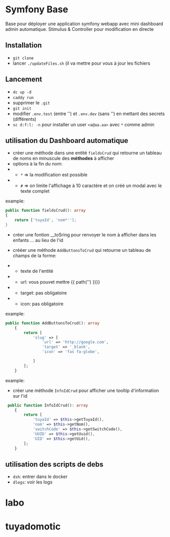 # Symfony Base

Base pour déployer une application symfony webapp avec mini dashboard admin automatique.
Stimulus & Controller pour modification en directe

## Installation

- `git clone`
- lancer `./updateFiles.sh` (il va mettre pour vous à jour les fichiers

## Lancement

- `dc up -d`
- `caddy run`
- supprimer le `.git`
- `git init`
- modifier `.env.test` (entre '') et `.env.dev` (sans '') en mettant des secrets (différents)
- `sc d:f:l: -n` pour installer un user `<a@aa.aa>` avec `*` comme admin

## utilisation du Dashboard automatique

- créer une méthode dans une entité `fieldsCrud` qui retourne un tableau de noms en minuscule des **méthodes** à afficher
- options à la fin du nom:
- - `*` => la modification est possible
- - `#` => on limite l'affichage à 10 caractère et on créé un modal avec le texte complet

example:

```php
public function fieldsCrud(): array
{
    return ['tuyaId', 'nom*''];
}
```

- créer une fontion __toSring pour renvoyer le nom à afficher dans les enfants ... au lieu de l'id

- crééer une méthode `AddButtonsToCrud` qui retourne un tableau de champs de la forme:
- - texte de l'entité
- - url: vous pouvet mettre {{ path('') })}}
- - target: pas obligatoire
- - icon: pas obligatoire

example:

```php
public function AddButtonsToCrud(): array
    {
        return [
            'slug' => [
                'url' => 'http://google.com',
                'target' => '_blank',
                'icon' => 'fas fa-globe',

            ]
        ];
    }
```

example:

- créer une méthode `InfoIdCrud` pour afficher une tooltip d'information sur l'id

```php
 public function InfoIdCrud(): array
    {
        return [
            'tuyaId' => $this->getTuyaId(),
            'nom' => $this->getNom(),
            'switchCode' => $this->getSwitchCode(),
            'UUID' => $this->getUuid(),
            'UID' => $this->getUid(),
        ];
    }
```

## utilisation des scripts de debs

- `dsh`: entrer dans le docker
- `dlogs`: voir les logs

# labo

# tuyadomotic
